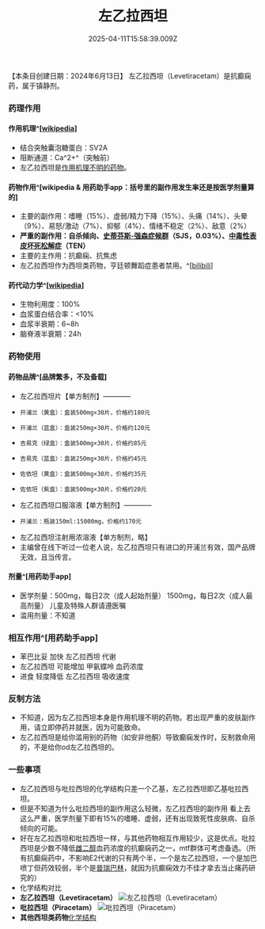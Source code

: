 ﻿---
title: 左乙拉西坦
description: 
published: true
date: 2025-04-11T15:58:39.009Z
tags: 
editor: markdown
dateCreated: 2025-04-11T15:58:34.573Z
---

【本条目创建日期：2024年6月13日】
左乙拉西坦（Levetiracetam）是抗癫痫药，属于镇静剂。
### 药理作用
#### 作用机理^[[wikipedia](https://en.wikipedia.org/wiki/Levetiracetam)]
- 结合突触囊泡糖蛋白：SV2A
- 阻断通道：Ca^2+^（突触前）
- 左乙拉西坦是[作用机理不明的药物](/%E7%B4%A2%E5%BC%95/#%E4%BD%9C%E7%94%A8%E6%9C%BA%E7%90%86%E4%B8%8D%E6%98%8E%E7%9A%84%E8%8D%AF%E7%89%A9%E7%B4%A2%E5%BC%95-1)。
#### 药物作用^[wikipedia & 用药助手app：括号里的副作用发生率还是按医学剂量算的]
- 主要的副作用：嗜睡（15%）、虚弱/精力下降（15%）、头痛（14%）、头晕（9%）、易怒/激动（7%）、抑郁（4%）、情绪不稳定（2%）、敌意（2%）
- **严重的副作用：自杀倾向、[史蒂芬斯-强森症候群](https://en.wikipedia.org/wiki/Stevens%E2%80%93Johnson_syndrome)（SJS，0.03%）、[中毒性表皮坏死松解症](https://en.wikipedia.org/wiki/Toxic_epidermal_necrolysis)（TEN）**
- 主要的主作用：抗癫痫、抗焦虑
- 左乙拉西坦作为西坦类药物，亨廷顿舞蹈症患者禁用。^[[bilibili](https://www.bilibili.com/video/BV1sJ4Ze8ETQ/)]
#### 药代动力学^[[wikipedia](https://en.wikipedia.org/wiki/Levetiracetam)]
- 生物利用度：100%
- 血浆蛋白结合率：<10%
- 血浆半衰期：6~8h
- 脑脊液半衰期：24h
### 药物使用
#### 药物品牌^[品牌繁多，不及备载]
- 左乙拉西坦片【单方制剂】————
-     开浦兰（黄盒）：盒装500mg×30片，价格约180元
-     开浦兰（蓝盒）：盒装250mg×30片，价格约120元
-     吉易克（绿盒）：盒装500mg×30片，价格约85元
-     吉易克（蓝盒）：盒装250mg×30片，价格约45元
-     佐依坦（黄盒）：盒装500mg×30片，价格约35元
-     佐依坦（紫盒）：盒装500mg×30片，价格约20元
- 左乙拉西坦口服溶液【单方制剂】————
-     开浦兰：瓶装150ml:15000mg，价格约170元
- 左乙拉西坦注射用浓溶液【单方制剂，略】
- 主编曾在线下听过一位老人说，左乙拉西坦只有进口的开浦兰有效，国产品牌无效，且当传言。
#### 剂量^[用药助手app]
- 医学剂量：500mg，每日2次（成人起始剂量）
          1500mg，每日2次（成人最高剂量）
          儿童及特殊人群请遵医嘱
- 滥用剂量：不知道
### 相互作用^[用药助手app]
- 苯巴比妥 加快 左乙拉西坦 代谢
- 左乙拉西坦 可能增加 甲氨蝶呤 血药浓度
- 进食 轻度降低 左乙拉西坦 吸收速度
### 反制方法
- 不知道，因为左乙拉西坦本身是作用机理不明的药物。若出现严重的皮肤副作用，请立即停药并就医，因为可能致命。
- 左乙拉西坦是给你滥用别的药物（如安非他酮）导致癫痫发作时，反制救命用的，不是给你od左乙拉西坦的。
### 一些事项
- 左乙拉西坦与吡拉西坦的化学结构只差一个乙基，左乙拉西坦即乙基吡拉西坦。
- 但是不知道为什么吡拉西坦的副作用这么轻微，左乙拉西坦的副作用 看上去 这么严重，医学剂量下即有15%的嗜睡、虚弱，还有出现致死性皮肤病、自杀倾向的可能。
- 好在左乙拉西坦和吡拉西坦一样，与其他药物相互作用较少，这是优点。吡拉西坦是少数不降低[雌二醇](/E2/)血药浓度的抗癫痫药之一，mtf群体可考虑备选。（所有抗癫痫药中，不影响E2代谢的只有两个半，一个是左乙拉西坦，一个是加巴喷丁但药效较弱，半个是[普瑞巴林](/drug/PR80)，就因为抗癫痫效力不佳才拿去当止痛药研究的）
- 化学结构对比
- **左乙拉西坦（Levetiracetam）** ![左乙拉西坦（Levetiracetam）](./imgs/左乙拉西坦.png)
- **吡拉西坦（Piracetam）** ![吡拉西坦（Piracetam）](./imgs/吡拉西坦结构.png)
- **其他西坦类药物**[化学结构](https://en.wikipedia.org/wiki/Racetam#List_of_Racetams)

